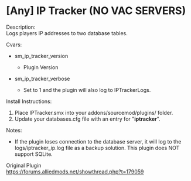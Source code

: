 # [Any] IP Tracker (NO VAC SERVERS)

Description:  
Logs players IP addresses to two database tables.

Cvars:  
- sm_ip_tracker_version
  - Plugin Version

- sm_ip_tracker_verbose  
    - Set to 1 and the plugin will also log to IPTrackerLogs.

Install Instructions:  
1. Place IPTracker.smx into your addons/sourcemod/plugins/ folder.
2. Update your databases.cfg file with an entry for "**iptracker**".

Notes:  
- If the plugin loses connection to the database server, it will log to the logs/iptracker_ip.log file as a backup solution.
This plugin does NOT support SQLite.

Original Plugin  
https://forums.alliedmods.net/showthread.php?t=179059